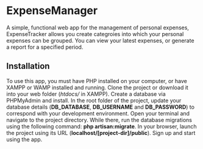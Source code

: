 # ExpenseManager
A simple, functional web app for the management of personal expenses, ExpenseTracker allows you create categroies into which your personal expenses can be grouped.
You can view your latest expenses, or generate a report for a specified period.

## Installation
To use this app, you must have PHP installed on your computer, or have XAMPP or WAMP installed and running. Clone the project or download it into your web folder (*htdocs/* in XAMPP). 
Create a database via PHPMyAdmin and install. In the root folder of the project, update your database details (**DB_DATABASE**, **DB_USERNAME** and **DB_PASSWORD**) to correspond with your development environment.
Open your terminal and navigate to the project directory. While there, run the database migrations using the following command:
**php artisan:migrate**.
In your browser, launch the project using its URL (**localhost/[project-dir]/public**). Sign up and start using the app.
